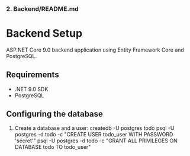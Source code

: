 ### 2. Backend/README.md

# Backend Setup

ASP.NET Core 9.0 backend application using Entity Framework Core and PostgreSQL.

## Requirements
- .NET 9.0 SDK
- PostgreSQL

## Configuring the database
1. Create a database and a user:
   createdb -U postgres todo
   psql -U postgres -d todo -c "CREATE USER todo_user WITH PASSWORD 'secret'"
   psql -U postgres -d todo -c "GRANT ALL PRIVILEGES ON DATABASE todo TO todo_user"